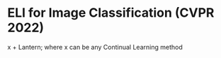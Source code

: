 # ELI for Image Classification (CVPR 2022)

x + Lantern; where x can be any Continual Learning method
